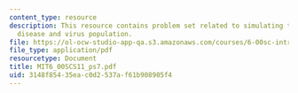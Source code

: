 ```yaml
---
content_type: resource
description: This resource contains problem set related to simulating the spread of
  disease and virus population.
file: https://ol-ocw-studio-app-qa.s3.amazonaws.com/courses/6-00sc-introduction-to-computer-science-and-programming-spring-2011/3148f85435eac0d2537af61b908905f4_MIT6_00SCS11_ps7.pdf
file_type: application/pdf
resourcetype: Document
title: MIT6_00SCS11_ps7.pdf
uid: 3148f854-35ea-c0d2-537a-f61b908905f4
---
```

